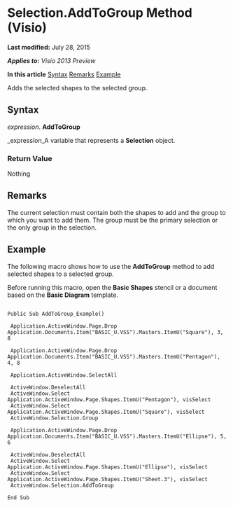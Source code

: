 
# Selection.AddToGroup Method (Visio)

 **Last modified:** July 28, 2015

 _**Applies to:** Visio 2013 Preview_

 **In this article**
 [Syntax](#sectionSection0)
 [Remarks](#sectionSection1)
 [Example](#sectionSection2)


Adds the selected shapes to the selected group.

## Syntax
<a name="sectionSection0"> </a>

 _expression_. **AddToGroup**

 _expression_A variable that represents a  **Selection** object.


### Return Value

Nothing


## Remarks
<a name="sectionSection1"> </a>

The current selection must contain both the shapes to add and the group to which you want to add them. The group must be the primary selection or the only group in the selection.


## Example
<a name="sectionSection2"> </a>

The following macro shows how to use the  **AddToGroup** method to add selected shapes to a selected group.

Before running this macro, open the  **Basic Shapes** stencil or a document based on the **Basic Diagram** template.




```
 
Public Sub AddToGroup_Example() 
 
 Application.ActiveWindow.Page.Drop Application.Documents.Item("BASIC_U.VSS").Masters.ItemU("Square"), 3, 8 
 
 Application.ActiveWindow.Page.Drop Application.Documents.Item("BASIC_U.VSS").Masters.ItemU("Pentagon"), 4, 8 
 
 Application.ActiveWindow.SelectAll 
 
 ActiveWindow.DeselectAll 
 ActiveWindow.Select Application.ActiveWindow.Page.Shapes.ItemU("Pentagon"), visSelect 
 ActiveWindow.Select Application.ActiveWindow.Page.Shapes.ItemU("Square"), visSelect 
 ActiveWindow.Selection.Group 
 
 Application.ActiveWindow.Page.Drop Application.Documents.Item("BASIC_U.VSS").Masters.ItemU("Ellipse"), 5, 6 
 
 ActiveWindow.DeselectAll 
 ActiveWindow.Select Application.ActiveWindow.Page.Shapes.ItemU("Ellipse"), visSelect 
 ActiveWindow.Select Application.ActiveWindow.Page.Shapes.ItemU("Sheet.3"), visSelect 
 ActiveWindow.Selection.AddToGroup 
 
End Sub 

```

